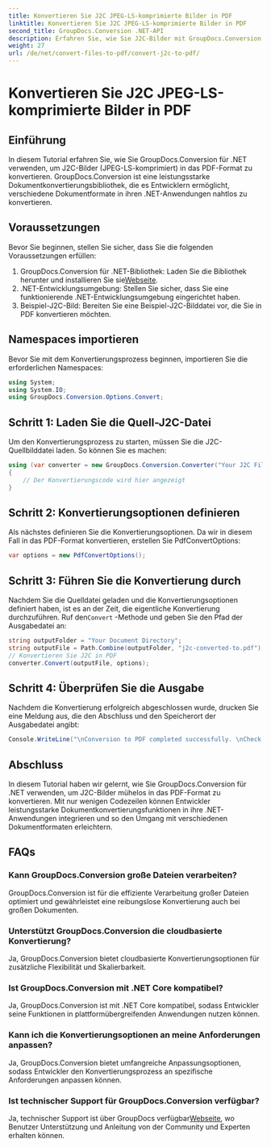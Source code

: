```yaml
---
title: Konvertieren Sie J2C JPEG-LS-komprimierte Bilder in PDF
linktitle: Konvertieren Sie J2C JPEG-LS-komprimierte Bilder in PDF
second_title: GroupDocs.Conversion .NET-API
description: Erfahren Sie, wie Sie J2C-Bilder mit GroupDocs.Conversion für .NET mühelos in PDF konvertieren und so Ihren Dokumentenverarbeitungsprozess optimieren.
weight: 27
url: /de/net/convert-files-to-pdf/convert-j2c-to-pdf/
---
```


# Konvertieren Sie J2C JPEG-LS-komprimierte Bilder in PDF

## Einführung
In diesem Tutorial erfahren Sie, wie Sie GroupDocs.Conversion für .NET verwenden, um J2C-Bilder (JPEG-LS-komprimiert) in das PDF-Format zu konvertieren. GroupDocs.Conversion ist eine leistungsstarke Dokumentkonvertierungsbibliothek, die es Entwicklern ermöglicht, verschiedene Dokumentformate in ihren .NET-Anwendungen nahtlos zu konvertieren.
## Voraussetzungen
Bevor Sie beginnen, stellen Sie sicher, dass Sie die folgenden Voraussetzungen erfüllen:
1.  GroupDocs.Conversion für .NET-Bibliothek: Laden Sie die Bibliothek herunter und installieren Sie sie[Webseite](https://releases.groupdocs.com/conversion/net/).
2. .NET-Entwicklungsumgebung: Stellen Sie sicher, dass Sie eine funktionierende .NET-Entwicklungsumgebung eingerichtet haben.
3. Beispiel-J2C-Bild: Bereiten Sie eine Beispiel-J2C-Bilddatei vor, die Sie in PDF konvertieren möchten.

## Namespaces importieren
Bevor Sie mit dem Konvertierungsprozess beginnen, importieren Sie die erforderlichen Namespaces:
```csharp
using System;
using System.IO;
using GroupDocs.Conversion.Options.Convert;
```
## Schritt 1: Laden Sie die Quell-J2C-Datei
Um den Konvertierungsprozess zu starten, müssen Sie die J2C-Quellbilddatei laden. So können Sie es machen:
```csharp
using (var converter = new GroupDocs.Conversion.Converter("Your J2C File Path"))
{
    // Der Konvertierungscode wird hier angezeigt
}
```
## Schritt 2: Konvertierungsoptionen definieren
Als nächstes definieren Sie die Konvertierungsoptionen. Da wir in diesem Fall in das PDF-Format konvertieren, erstellen Sie PdfConvertOptions:
```csharp
var options = new PdfConvertOptions();
```
## Schritt 3: Führen Sie die Konvertierung durch
 Nachdem Sie die Quelldatei geladen und die Konvertierungsoptionen definiert haben, ist es an der Zeit, die eigentliche Konvertierung durchzuführen. Ruf den`Convert` -Methode und geben Sie den Pfad der Ausgabedatei an:
```csharp
string outputFolder = "Your Document Directory";
string outputFile = Path.Combine(outputFolder, "j2c-converted-to.pdf");
// Konvertieren Sie J2C in PDF
converter.Convert(outputFile, options);
```
## Schritt 4: Überprüfen Sie die Ausgabe
Nachdem die Konvertierung erfolgreich abgeschlossen wurde, drucken Sie eine Meldung aus, die den Abschluss und den Speicherort der Ausgabedatei angibt:
```csharp
Console.WriteLine("\nConversion to PDF completed successfully. \nCheck output in {0}", outputFolder);
```

## Abschluss
In diesem Tutorial haben wir gelernt, wie Sie GroupDocs.Conversion für .NET verwenden, um J2C-Bilder mühelos in das PDF-Format zu konvertieren. Mit nur wenigen Codezeilen können Entwickler leistungsstarke Dokumentkonvertierungsfunktionen in ihre .NET-Anwendungen integrieren und so den Umgang mit verschiedenen Dokumentformaten erleichtern.
## FAQs
### Kann GroupDocs.Conversion große Dateien verarbeiten?
GroupDocs.Conversion ist für die effiziente Verarbeitung großer Dateien optimiert und gewährleistet eine reibungslose Konvertierung auch bei großen Dokumenten.
### Unterstützt GroupDocs.Conversion die cloudbasierte Konvertierung?
Ja, GroupDocs.Conversion bietet cloudbasierte Konvertierungsoptionen für zusätzliche Flexibilität und Skalierbarkeit.
### Ist GroupDocs.Conversion mit .NET Core kompatibel?
Ja, GroupDocs.Conversion ist mit .NET Core kompatibel, sodass Entwickler seine Funktionen in plattformübergreifenden Anwendungen nutzen können.
### Kann ich die Konvertierungsoptionen an meine Anforderungen anpassen?
Ja, GroupDocs.Conversion bietet umfangreiche Anpassungsoptionen, sodass Entwickler den Konvertierungsprozess an spezifische Anforderungen anpassen können.
### Ist technischer Support für GroupDocs.Conversion verfügbar?
Ja, technischer Support ist über GroupDocs verfügbar[Webseite](https://forum.groupdocs.com/c/conversion/11), wo Benutzer Unterstützung und Anleitung von der Community und Experten erhalten können.